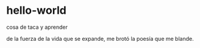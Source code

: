 # hello-world
cosa de taca y aprender

de la fuerza de la vida que se expande,
me brotó la poesía que me blande.
